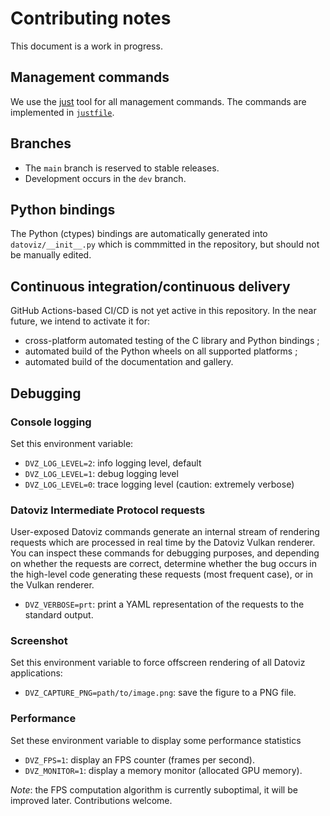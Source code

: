 # Contributing notes

This document is a work in progress.

## Management commands

We use the [just](https://github.com/casey/just) tool for all management commands.
The commands are implemented in [`justfile`](justfile).


## Branches

* The `main` branch is reserved to stable releases.
* Development occurs in the `dev` branch.


## Python bindings

The Python (ctypes) bindings are automatically generated into `datoviz/__init__.py` which is commmitted in the repository, but should not be manually edited.


## Continuous integration/continuous delivery

GitHub Actions-based CI/CD is not yet active in this repository.
In the near future, we intend to activate it for:

- cross-platform automated testing of the C library and Python bindings ;
- automated build of the Python wheels on all supported platforms ;
- automated build of the documentation and gallery.


## Debugging


### Console logging

Set this environment variable:

* `DVZ_LOG_LEVEL=2`: info logging level, default
* `DVZ_LOG_LEVEL=1`: debug logging level
* `DVZ_LOG_LEVEL=0`: trace logging level (caution: extremely verbose)


### Datoviz Intermediate Protocol requests

User-exposed Datoviz commands generate an internal stream of rendering requests which are processed in real time by the Datoviz Vulkan renderer.
You can inspect these commands for debugging purposes, and depending on whether the requests are correct, determine whether the bug occurs in the high-level code generating these requests (most frequent case), or in the Vulkan renderer.

* `DVZ_VERBOSE=prt`: print a YAML representation of the requests to the standard output.


### Screenshot

Set this environment variable to force offscreen rendering of all Datoviz applications:

* `DVZ_CAPTURE_PNG=path/to/image.png`: save the figure to a PNG file.


### Performance

Set these environment variable to display some performance statistics

* `DVZ_FPS=1`: display an FPS counter (frames per second).
* `DVZ_MONITOR=1`: display a memory monitor (allocated GPU memory).

_Note_: the FPS computation algorithm is currently suboptimal, it will be improved later. Contributions welcome.
